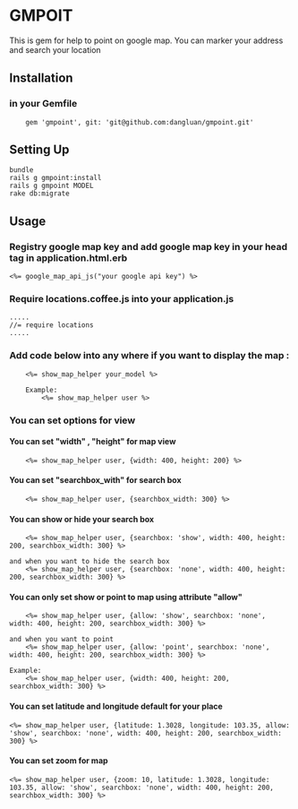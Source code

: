 # GMPOIT

This is gem for help to point on google map. You can marker your address and search your location

## Installation
### in your Gemfile
		gem 'gmpoint', git: 'git@github.com:dangluan/gmpoint.git'
		
## Setting Up

	bundle
	rails g gmpoint:install
	rails g gmpoint MODEL
	rake db:migrate

## Usage

### Registry google map key and add google map key in your head tag in application.html.erb

    <%= google_map_api_js("your google api key") %>
    
### Require locations.coffee.js into your application.js

    .....
    //= require locations
    .....
    

### Add code below into any where if you want to display the map :

		<%= show_map_helper your_model %>
		
		Example:
			<%= show_map_helper user %>
			
			
### You can set options for view
	
#### You can set "width" , "height" for map view
		<%= show_map_helper user, {width: 400, height: 200} %>
			
#### You can set "searchbox_with" for search box
		<%= show_map_helper user, {searchbox_width: 300} %>
		
#### You can show or hide your search box
		<%= show_map_helper user, {searchbox: 'show', width: 400, height: 200, searchbox_width: 300} %>
			
	and when you want to hide the search box
		<%= show_map_helper user, {searchbox: 'none', width: 400, height: 200, searchbox_width: 300} %>
			
#### You can only set show or point to map using attribute "allow"
		<%= show_map_helper user, {allow: 'show', searchbox: 'none', width: 400, height: 200, searchbox_width: 300} %>
			
	and when you want to point
		<%= show_map_helper user, {allow: 'point', searchbox: 'none', width: 400, height: 200, searchbox_width: 300} %>
			
	Example:
		<%= show_map_helper user, {width: 400, height: 200, searchbox_width: 300} %>
		
#### You can set latitude and longitude default for your place

    <%= show_map_helper user, {latitude: 1.3028, longitude: 103.35, allow: 'show', searchbox: 'none', width: 400, height: 200, searchbox_width: 300} %>
    
#### You can set zoom for map
    
    <%= show_map_helper user, {zoom: 10, latitude: 1.3028, longitude: 103.35, allow: 'show', searchbox: 'none', width: 400, height: 200, searchbox_width: 300} %>